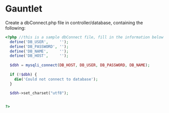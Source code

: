 # Gauntlet

Create a dbConnect.php file in controller/database, containing the following:

```php
<?php //this is a sample dbConnect file, fill in the information below
  define('DB_USER',     '');
  define('DB_PASSWORD', '');
  define('DB_NAME',     '');
  define('DB_HOST',     '');
  
  $dbh = mysqli_connect(DB_HOST, DB_USER, DB_PASSWORD, DB_NAME);
  
  if (!$dbh) {
    die('Could not connect to database');
  }
  
  $dbh->set_charset("utf8");


?>
```
[//]: # (Testing stuff)
